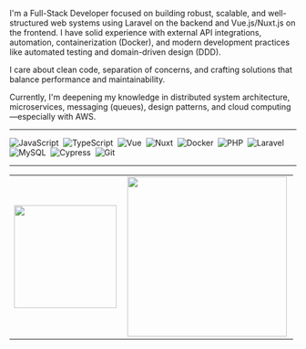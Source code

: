I'm a Full-Stack Developer focused on building robust, scalable, and well-structured web systems using Laravel on the backend and Vue.js/Nuxt.js on the frontend. I have solid experience with external API integrations, automation, containerization (Docker), and modern development practices like automated testing and domain-driven design (DDD).

I care about clean code, separation of concerns, and crafting solutions that balance performance and maintainability.

Currently, I'm deepening my knowledge in distributed system architecture, microservices, messaging (queues), design patterns, and cloud computing—especially with AWS.

---

![JavaScript](https://img.shields.io/badge/-JavaScript-FEAE32?style=flat&logoColor=fff&logo=javascript)&nbsp;
![TypeScript](https://img.shields.io/badge/-TypeScript-007ACC?style=flat&logoColor=fff&logo=typescript)&nbsp;
![Vue](https://img.shields.io/badge/-Vue.js-41BA82?style=flat&logoColor=fff&logo=vue.js)&nbsp;
![Nuxt](https://img.shields.io/badge/-Nuxt-00C58E?style=flat&logoColor=fff&logo=nuxt.js)&nbsp;
![Docker](https://img.shields.io/badge/-Docker-099cec?style=flat&logoColor=fff&logo=docker)&nbsp;
![PHP](https://img.shields.io/badge/-PHP-8892BF?style=flat&logoColor=fff&logo=php)&nbsp;
![Laravel](https://img.shields.io/badge/-Laravel-FF2D20?style=flat&logoColor=fff&logo=laravel)&nbsp;
![MySQL](https://img.shields.io/badge/-MySQL-00758F?style=flat&logoColor=fff&logo=mysql)&nbsp;
![Cypress](https://img.shields.io/badge/-Cypress-17202C?style=flat&logoColor=fff&logo=cypress)&nbsp;
![Git](https://img.shields.io/badge/-Git-F05032?style=flat&logoColor=fff&logo=git)&nbsp;

---

<table>
  <tr>
    <td>
      <img height="180px" align="left" src="https://github-readme-stats.vercel.app/api?username=Cleyfson&theme=dracula&include_all_commits=true&count_private=true"/>
    </td>
    <td>
      <img height="280px" align="left" src="https://github-readme-stats.vercel.app/api/top-langs/?username=Cleyfson&layout=compact&theme=dracula"/>
    </td>
  </tr>
</table>
